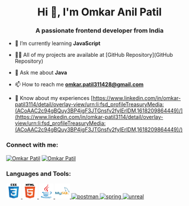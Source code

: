 <h1 align="center">Hi 👋, I'm Omkar Anil Patil</h1>
<h3 align="center">A passionate frontend developer from India</h3>

- 🌱 I’m currently learning **JavaScript**

- 👨‍💻 All of my projects are available at [GitHub Repository](GitHub Repository)

- 💬 Ask me about **Java**

- 📫 How to reach me **omkar.patil311428@gmail.com**

- 📄 Know about my experiences [https://www.linkedin.com/in/omkar-patil3114/detail/overlay-view/urn:li:fsd_profileTreasuryMedia:(ACoAAC2c94gBQuy3BP4jgF3JTGnsfv2fyIErlDM,1618209864449)/](https://www.linkedin.com/in/omkar-patil3114/detail/overlay-view/urn:li:fsd_profileTreasuryMedia:(ACoAAC2c94gBQuy3BP4jgF3JTGnsfv2fyIErlDM,1618209864449)/)

<h3 align="left">Connect with me:</h3>
<p align="left">
<a href="https://www.linkedin.com/in/omkar-patil3114/" target="blank"><img align="center" src="https://cdn.worldvectorlogo.com/logos/linkedin-icon-2.svg" alt="Omkar Patil" height="30" width="40" /></a>
<a href="https://instagram.com/__omkar_patil__" target="blank"><img align="center" src="https://cdn.worldvectorlogo.com/logos/instagram-2-1.svg" alt="Omkar Patil" height="30" width="40" /></a>
</p>

<h3 align="left">Languages and Tools:</h3>
<p align="left"> <a href="https://www.w3schools.com/css/" target="_blank"> <img src="https://raw.githubusercontent.com/devicons/devicon/master/icons/css3/css3-original-wordmark.svg" alt="css3" width="40" height="40"/> </a> <a href="https://www.w3.org/html/" target="_blank"> <img src="https://raw.githubusercontent.com/devicons/devicon/master/icons/html5/html5-original-wordmark.svg" alt="html5" width="40" height="40"/> </a> <a href="https://www.java.com" target="_blank"> <img src="https://raw.githubusercontent.com/devicons/devicon/master/icons/java/java-original.svg" alt="java" width="40" height="40"/> </a> <a href="https://www.mysql.com/" target="_blank"> <img src="https://raw.githubusercontent.com/devicons/devicon/master/icons/mysql/mysql-original-wordmark.svg" alt="mysql" width="40" height="40"/> </a> <a href="https://postman.com" target="_blank"> <img src="https://www.vectorlogo.zone/logos/getpostman/getpostman-icon.svg" alt="postman" width="40" height="40"/> </a> <a href="https://spring.io/" target="_blank"> <img src="https://www.vectorlogo.zone/logos/springio/springio-icon.svg" alt="spring" width="40" height="40"/> </a> <a href="https://unrealengine.com/" target="_blank"> <img src="https://raw.githubusercontent.com/kenangundogan/fontisto/036b7eca71aab1bef8e6a0518f7329f13ed62f6b/icons/svg/brand/unreal-engine.svg" alt="unreal" width="40" height="40"/> </a> </p>
